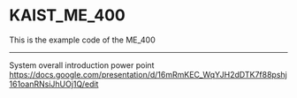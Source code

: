 # KAIST_ME_400
This is the example code of the ME_400

***

System overall introduction power point <https://docs.google.com/presentation/d/16mRmKEC_WqYJH2dDTK7f88pshj161oanRNsiJhUOj1Q/edit>

